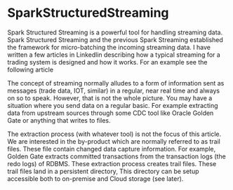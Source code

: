 # SparkStructuredStreaming
Spark Structured Streaming is a powerful tool for handling streaming data. Spark Structured Streaming and the previous Spark Streaming established the framework for micro-batching the incoming streaming data. I have written a few articles in Linkedlin describing how a typical streaming for a trading system is designed and how it works. For an  example see the following article

The concept of streaming normally alludes to a form of information sent as messages (trade data, IOT, similar) in a regular, near real time and always on so to speak. However, that is not the whole picture. You may have a situation where you send data on a regular basic. For example extracting data from upstream sources through some CDC tool like Oracle Golden Gate or anything that writes to files.

The extraction process (with whatever tool) is not the focus of this article. We are interested in the by-product which are normally referred to as trail files. These file contain changed data capture information. For example, Golden Gate extracts committed transactions from the transaction logs (the redo logs) of RDBMS. These extraction process creates trail files. These trail files land in a persistent directory, This directory can be setup accessible both to on-premise and Cloud storage (see later).

